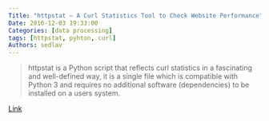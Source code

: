 ```yaml
---
Title: "httpstat – A Curl Statistics Tool to Check Website Performance"
Date: 2016-12-03 19:33:00
Categories: [data processing]
tags: [httpstat, pyhton, curl]
Authors: sedlav
---
```


> httpstat is a Python script that reflects curl statistics in a fascinating and well-defined way, it is a single file which is compatible with Python 3 and requires no additional software (dependencies) to be installed on a users system.

[Link](http://www.tecmint.com/httpstat-curl-statistics-tool-check-website-performance/)
